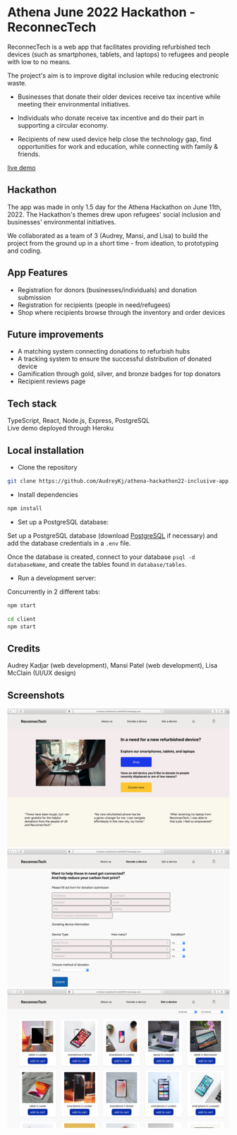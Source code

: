 # Athena June 2022 Hackathon - ReconnecTech

ReconnecTech is a web app that facilitates providing refurbished tech devices (such as smartphones, tablets, and laptops) to refugees and people with low to no means. 

The project's aim is to improve digital inclusion while reducing electronic waste.

- Businesses that donate their older devices receive tax incentive while meeting their environmental initiatives.


- Individuals who donate receive tax incentive and do their part in supporting a circular economy.


- Recipients of new used device help close the technology gap, find opportunities for work and education, while connecting with family & friends.

[live demo](https://athena-hackathon22-alm100101.herokuapp.com/)

## Hackathon 

The app was made in only 1.5 day for the Athena Hackathon on June 11th, 2022. The Hackathon's themes drew upon refugees' social inclusion and businesses' environmental initiatives. 

We collaborated as a team of 3 (Audrey, Mansi, and Lisa) to build the project from the ground up in a short time - from ideation, to prototyping and coding.

## App Features
- Registration for donors (businesses/individuals) and donation submission
- Registration for recipients (people in need/refugees)
- Shop where recipients browse through the inventory and order devices 

## Future improvements
- A matching system connecting donations to refurbish hubs
- A tracking system to ensure the successful distribution of donated device
- Gamification through gold, silver, and bronze badges for top donators
- Recipient reviews page

## Tech stack
TypeScript, React, Node.js, Express, PostgreSQL <br />
Live demo deployed through Heroku

## Local installation 

- Clone the repository 
```bash
git clone https://github.com/AudreyKj/athena-hackathon22-inclusive-app.git
```

- Install dependencies 
```bash
npm install
```

- Set up a PostgreSQL database:

Set up a PostgreSQL database (download [PostgreSQL](https://www.postgresql.org/download/) if necessary) and add the database credentials in a `.env` file.

Once the database is created, connect to your database `psql -d databaseName`, and create the tables found in `database/tables`.

- Run a development server:

Concurrently in 2 different tabs:
```bash
npm start
```

```bash
cd client 
npm start
```

## Credits
Audrey Kadjar (web development), Mansi Patel (web development), Lisa McClain (UI/UX design)

## Screenshots 

![homepage](homepage.png)
![donations page](donations.png)
![recipients page](recipients.png)
